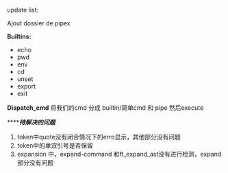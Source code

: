 update list: 

Ajout dossier de pipex

**Builtins:**
- echo
- pwd
- env
- cd
- unset
- export
- exit

**Dispatch_cmd**
将我们的cmd 分成 builtin/简单cmd 和 pipe 然后execute

***************待解决的问题***********
1. token中quote没有闭合情况下的erro显示，其他部分没有问题
2. token中的单双引号是否保留
3. expansion 中，expand-command 和ft_expand_ast没有进行检测，expand部分没有问题

